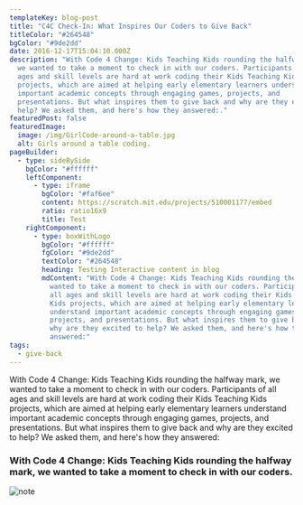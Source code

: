 ```yaml
---
templateKey: blog-post
title: "C4C Check-In: What Inspires Our Coders to Give Back"
titleColor: "#264548"
bgColor: "#9de2dd"
date: 2016-12-17T15:04:10.000Z
description: "With Code 4 Change: Kids Teaching Kids rounding the halfway mark,
  we wanted to take a moment to check in with our coders. Participants of all
  ages and skill levels are hard at work coding their Kids Teaching Kids
  projects, which are aimed at helping early elementary learners understand
  important academic concepts through engaging games, projects, and
  presentations. But what inspires them to give back and why are they excited to
  help? We asked them, and here's how they answered:."
featuredPost: false
featuredImage:
  image: /img/GirlCode-around-a-table.jpg
  alt: Girls around a table coding.
pageBuilder:
  - type: sideBySide
    bgColor: "#ffffff"
    leftComponent:
      - type: iframe
        bgColor: "#faf6ee"
        content: https://scratch.mit.edu/projects/510001177/embed
        ratio: ratio16x9
        title: Test
    rightComponent:
      - type: boxWithLogo
        bgColor: "#ffffff"
        fgColor: "#9de2dd"
        textColor: "#264548"
        heading: Testing Interactive content in blog
        mdContent: "With Code 4 Change: Kids Teaching Kids rounding the halfway mark, we
          wanted to take a moment to check in with our coders. Participants of
          all ages and skill levels are hard at work coding their Kids Teaching
          Kids projects, which are aimed at helping early elementary learners
          understand important academic concepts through engaging games,
          projects, and presentations. But what inspires them to give back and
          why are they excited to help? We asked them, and here's how they
          answered:"
tags:
  - give-back
---
```


With Code 4 Change: Kids Teaching Kids rounding the halfway mark, we wanted to
take a moment to check in with our coders. Participants of all ages and skill
levels are hard at work coding their Kids Teaching Kids projects, which are
aimed at helping early elementary learners understand important academic
concepts through engaging games, projects, and presentations. But what inspires
them to give back and why are they excited to help? We asked them, and here's
how they answered:

### With Code 4 Change: Kids Teaching Kids rounding the halfway mark, we wanted to take a moment to check in with our coders.

![note](/img/accomplished.jpg)
